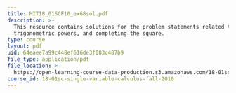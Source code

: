 ```yaml
---
title: MIT18_01SCF10_ex68sol.pdf
description: >-
  This resource contains solutions for the problem statements related to
  trigonometric powers, and completing the square.
type: course
layout: pdf
uid: 64eaee7a99c448ef616de3f083c487b9
file_type: application/pdf
file_location: >-
  https://open-learning-course-data-production.s3.amazonaws.com/18-01sc-single-variable-calculus-fall-2010/64eaee7a99c448ef616de3f083c487b9_MIT18_01SCF10_ex68sol.pdf
course_id: 18-01sc-single-variable-calculus-fall-2010
---
```

